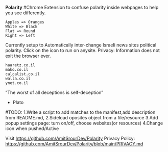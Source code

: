 **Polarity**
#Chrome Extension to confuse polarity inside webpages to help you see differently.

	Apples => Oranges
	White => Black
	Flat => Round
	Right => Left

Currently setup to Automatically inter-change Israeli news sites political polarity.
Click on the icon to run on anysite.
Privacy: Information does not exit the browser ever.

	haaretz.co.il
	mako.co.il
	calcalist.co.il
	walla.co.il
	ynet.co.il

“The worst of all deceptions is self-deception”
- Plato

#TODO:
	1.Write a script to add matches to the manifest,add description from README.md,
	2.Sideload oposites object from a file/resource
	3.Add popup settings page: turn on/off, choose websites(or resources)
	4.Change icon when pushed/Active

Visit https://github.com/AmitSrourDev/Polarity
Privacy Policy: https://github.com/AmitSrourDev/Polarity/blob/main/PRIVACY.md
